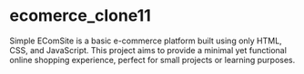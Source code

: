 # ecomerce_clone11
Simple EComSite is a basic e-commerce platform built using only HTML, CSS, and JavaScript. This project aims to provide a minimal yet functional online shopping experience, perfect for small projects or learning purposes.
